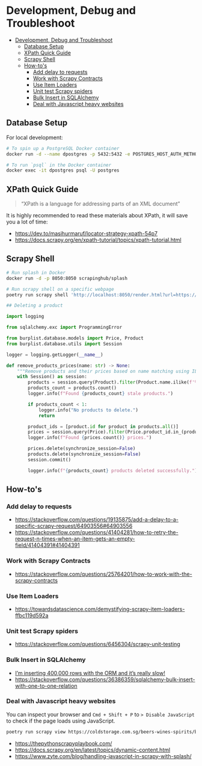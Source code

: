 # Development, Debug and Troubleshoot

- [Development, Debug and Troubleshoot](#development-debug-and-troubleshoot)
  - [Database Setup](#database-setup)
  - [XPath Quick Guide](#xpath-quick-guide)
  - [Scrapy Shell](#scrapy-shell)
  - [How-to's](#how-tos)
    - [Add delay to requests](#add-delay-to-requests)
    - [Work with Scrapy Contracts](#work-with-scrapy-contracts)
    - [Use Item Loaders](#use-item-loaders)
    - [Unit test Scrapy spiders](#unit-test-scrapy-spiders)
    - [Bulk Insert in SQLAlchemy](#bulk-insert-in-sqlalchemy)
    - [Deal with Javascript heavy websites](#deal-with-javascript-heavy-websites)

## Database Setup

For local development:

```sh
# To spin up a PostgreSQL Docker container
docker run -d --name dpostgres -p 5432:5432 -e POSTGRES_HOST_AUTH_METHOD=trust postgres:latest

# To run `psql` in the Docker container
docker exec -it dpostgres psql -U postgres
```

## XPath Quick Guide

> “XPath is a language for addressing parts of an XML document”

It is highly recommended to read these materials about XPath, it will save you a lot of time:

-   https://dev.to/masihurmaruf/locator-strategy-xpath-54p7
-   https://docs.scrapy.org/en/xpath-tutorial/topics/xpath-tutorial.html

## Scrapy Shell

```sh
# Run splash in Docker
docker run -d -p 8050:8050 scrapinghub/splash

# Run scrapy shell on a specific webpage
poetry run scrapy shell 'http://localhost:8050/render.html?url=https://www.alcoholdelivery.com.sg/beer-cider/craft-beer'
```

```python
## Deleting a product

import logging

from sqlalchemy.exc import ProgrammingError

from burplist.database.models import Price, Product
from burplist.database.utils import Session

logger = logging.getLogger(__name__)

def remove_products_prices(name: str) -> None:
    """Remove products and their prices based on name matching using ILIKE"""
    with Session() as session:
        products = session.query(Product).filter(Product.name.ilike(f'%{name}%'))
        products_count = products.count()
        logger.info(f"Found {products_count} stale products.")

        if products_count < 1:
            logger.info("No products to delete.")
            return

        product_ids = [product.id for product in products.all()]
        prices = session.query(Price).filter(Price.product_id.in_(product_ids))
        logger.info(f"Found {prices.count()} prices.")

        prices.delete(synchronize_session=False)
        products.delete(synchronize_session=False)
        session.commit()

        logger.info(f"{products_count} products deleted successfully.")
```

## How-to's

### Add delay to requests

-   https://stackoverflow.com/questions/19135875/add-a-delay-to-a-specific-scrapy-request/64903556#64903556
-   https://stackoverflow.com/questions/41404281/how-to-retry-the-request-n-times-when-an-item-gets-an-empty-field/41404391#41404391

### Work with Scrapy Contracts

-   https://stackoverflow.com/questions/25764201/how-to-work-with-the-scrapy-contracts

### Use Item Loaders

-   https://towardsdatascience.com/demystifying-scrapy-item-loaders-ffbc119d592a

### Unit test Scrapy spiders

-   https://stackoverflow.com/questions/6456304/scrapy-unit-testing

### Bulk Insert in SQLAlchemy

-   [I’m inserting 400,000 rows with the ORM and it’s really slow!](https://docs.sqlalchemy.org/en/13/faq/performance.html#i-m-inserting-400-000-rows-with-the-orm-and-it-s-really-slow)
-   https://stackoverflow.com/questions/36386359/sqlalchemy-bulk-insert-with-one-to-one-relation

### Deal with Javascript heavy websites

You can inspect your browser and `Cmd + Shift + P` to `> Disable JavaScript` to check if the page loads using JavaScript.

```sh
poetry run scrapy view https://coldstorage.com.sg/beers-wines-spirits/beer-cidercraft-beers
```

-   https://thepythonscrapyplaybook.com/
-   https://docs.scrapy.org/en/latest/topics/dynamic-content.html
-   https://www.zyte.com/blog/handling-javascript-in-scrapy-with-splash/
